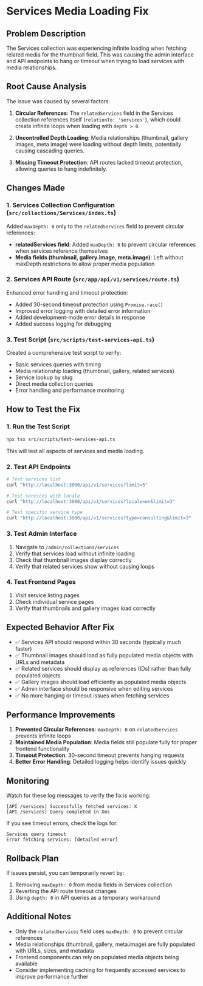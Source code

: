 # Services Media Loading Fix

## Problem Description

The Services collection was experiencing infinite loading when fetching related media for the thumbnail field. This was causing the admin interface and API endpoints to hang or timeout when trying to load services with media relationships.

## Root Cause Analysis

The issue was caused by several factors:

1. **Circular References**: The `relatedServices` field in the Services collection references itself (`relationTo: 'services'`), which could create infinite loops when loading with `depth > 0`.

2. **Uncontrolled Depth Loading**: Media relationships (thumbnail, gallery images, meta image) were loading without depth limits, potentially causing cascading queries.

3. **Missing Timeout Protection**: API routes lacked timeout protection, allowing queries to hang indefinitely.

## Changes Made

### 1. Services Collection Configuration (`src/collections/Services/index.ts`)

Added `maxDepth: 0` only to the `relatedServices` field to prevent circular references:

- **relatedServices field**: Added `maxDepth: 0` to prevent circular references when services reference themselves
- **Media fields (thumbnail, gallery.image, meta.image)**: Left without maxDepth restrictions to allow proper media population

### 2. Services API Route (`src/app/api/v1/services/route.ts`)

Enhanced error handling and timeout protection:

- Added 30-second timeout protection using `Promise.race()`
- Improved error logging with detailed error information
- Added development-mode error details in response
- Added success logging for debugging

### 3. Test Script (`src/scripts/test-services-api.ts`)

Created a comprehensive test script to verify:

- Basic services queries with timing
- Media relationship loading (thumbnail, gallery, related services)
- Service lookup by slug
- Direct media collection queries
- Error handling and performance monitoring

## How to Test the Fix

### 1. Run the Test Script

```bash
npx tsx src/scripts/test-services-api.ts
```

This will test all aspects of services and media loading.

### 2. Test API Endpoints

```bash
# Test services list
curl "http://localhost:3000/api/v1/services?limit=5"

# Test services with locale
curl "http://localhost:3000/api/v1/services?locale=en&limit=3"

# Test specific service type
curl "http://localhost:3000/api/v1/services?type=consulting&limit=3"
```

### 3. Test Admin Interface

1. Navigate to `/admin/collections/services`
2. Verify that services load without infinite loading
3. Check that thumbnail images display correctly
4. Verify that related services show without causing loops

### 4. Test Frontend Pages

1. Visit service listing pages
2. Check individual service pages
3. Verify that thumbnails and gallery images load correctly

## Expected Behavior After Fix

- ✅ Services API should respond within 30 seconds (typically much faster)
- ✅ Thumbnail images should load as fully populated media objects with URLs and metadata
- ✅ Related services should display as references (IDs) rather than fully populated objects
- ✅ Gallery images should load efficiently as populated media objects
- ✅ Admin interface should be responsive when editing services
- ✅ No more hanging or timeout issues when fetching services

## Performance Improvements

1. **Prevented Circular References**: `maxDepth: 0` on `relatedServices` prevents infinite loops
2. **Maintained Media Population**: Media fields still populate fully for proper frontend functionality
3. **Timeout Protection**: 30-second timeout prevents hanging requests
4. **Better Error Handling**: Detailed logging helps identify issues quickly

## Monitoring

Watch for these log messages to verify the fix is working:

```
[API /services] Successfully fetched services: X
[API /services] Query completed in Xms
```

If you see timeout errors, check the logs for:

```
Services query timeout
Error fetching services: [detailed error]
```

## Rollback Plan

If issues persist, you can temporarily revert by:

1. Removing `maxDepth: 0` from media fields in Services collection
2. Reverting the API route timeout changes
3. Using `depth: 0` in API queries as a temporary workaround

## Additional Notes

- Only the `relatedServices` field uses `maxDepth: 0` to prevent circular references
- Media relationships (thumbnail, gallery, meta.image) are fully populated with URLs, sizes, and metadata
- Frontend components can rely on populated media objects being available
- Consider implementing caching for frequently accessed services to improve performance further
